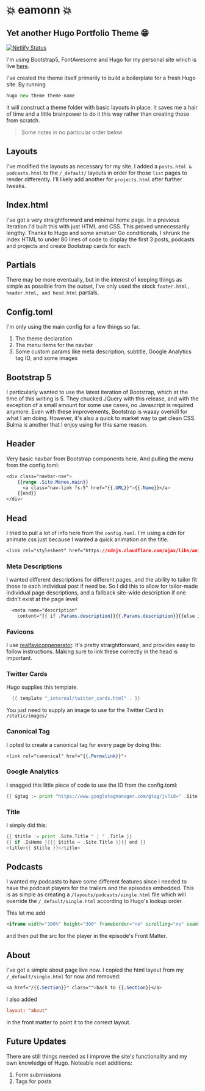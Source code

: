 # :boom: eamonn :boom:

## Yet another Hugo Portfolio Theme :grin:

[![Netlify Status](https://api.netlify.com/api/v1/badges/a9d21c5e-caac-41e3-93c9-1e98a200465c/deploy-status)](https://app.netlify.com/sites/eamonn/deploys)

I'm using Bootstrap5, FontAwesome and Hugo for my personal site which is live [here](https://eamonncottrell.com).

I've created the theme itself primarily to build a boilerplate for a fresh Hugo site. By running

``` go
hugo new theme theme-name
```

it will construct a theme folder with basic layouts in place. It saves me a hair of time and a little brainpower to do it this way rather than creating those from scratch.

> Some notes in no particular order below

## Layouts

I've modified the layouts as necessary for my site. I added a ```posts.html & podcasts.html``` to the ```/_default/``` layouts in order for those ```list``` pages to render differently. I'll likely add another for ```projects.html``` after further tweaks.

## Index.html

I've got a very straightforward and minimal home page. In a previous iteration I'd built this with just HTML and CSS. This proved unnecessarily lengthy. Thanks to Hugo and some amatuer Go conditionals, I shrunk the index HTML to under 80 lines of code to display the first 3 posts, podcasts and projects and create Bootstrap cards for each.


## Partials

There may be more eventually, but in the interest of keeping things as simple as possible from the outset, I've only used the stock ```footer.html, header.html, and head.html``` partials.

## Config.toml

I'm only using the main config for a few things so far.

1. The theme declaration
1. The menu items for the navbar
1. Some custom params like meta description, subtitle, Google Analytics tag ID, and some images

## Bootstrap 5

I particularly wanted to use the latest iteration of Bootstrap, which at the time of this writing is 5. They chucked JQuery with this release, and with the exception of a small amount for some use cases, no Javascript is required anymore. Even with these improvements, Bootstrap is waaay overkill for what I am doing. However, it's also a quick to market way to get clean CSS. Bulma is another that I enjoy using for this same reason.

## Header

Very basic navbar from Bootstrap components here. And pulling the menu from the config.toml:

``` css
<div class="navbar-nav">
    {{range .Site.Menus.main}}
      <a class="nav-link fs-5" href="{{.URL}}">{{.Name}}</a>
    {{end}}
</div>
```

## Head

I tried to pull a lot of info here from the ```config.toml```. I'm using a cdn for animate.css just because I wanted a quick animation on the title.

``` css
<link rel="stylesheet" href="https://cdnjs.cloudflare.com/ajax/libs/animate.css/4.1.1/animate.min.css"/>
```

### Meta Descriptions

I wanted different descriptions for different pages, and the ability to tailor fit those to each individual post if need be. So I did this to allow for tailor-made individual page descriptions, and a fallback site-wide description if one didn't exist at the page level:

``` css
  <meta name="description"
    content="{{ if .Params.description}}{{.Params.description}}{{else if .Params.subtitle}}{{.Params.subtitle}} by Eamonn Cottrell{{else}}{{.Site.Params.Description}}{{end}}" />
```
### Favicons

I use [realfavicongenerator](https://realfavicongenerator.net/). It's pretty straightforward, and provides easy to follow instructions. Making sure to link these correctly in the head is important.

### Twitter Cards

Hugo supplies this template.

``` go
  {{ template "_internal/twitter_cards.html" . }}
```

You just need to supply an image to use for the Twitter Card in ```/static/images/```

### Canonical Tag

I opted to create a canonical tag for every page by doing this:
``` css
<link rel="canonical" href="{{.Permalink}}">
```

### Google Analytics

I snagged this little piece of code to use the ID from the config.toml:

``` go
{{ $gtag := print "https://www.googletagmanager.com/gtag/js?id=" .Site.Params.gtag }}
```

### Title

I simply did this:

``` go
{{ $title := print .Site.Title " | " .Title }}
{{ if .IsHome }}{{ $title = .Site.Title }}{{ end }}
<title>{{ $title }}</title>
  ```

## Podcasts

I wanted my podcasts to have some different features since I needed to have the podcast players for the trailers and the episodes embedded. This is as simple as creating a ```/layouts/podcasts/single.html``` file which will override the ```/_default/single.html``` according to Hugo's lookup order.

This let me add

``` html
<iframe width="100%" height="390" frameborder="no" scrolling="no" seamless src="{{.Params.player}}"></iframe>
```
and then put the src for the player in the episode's Front Matter.

## About

I've got a simple about page live now. I copied the html layout from my ```/_default/single.html``` for now and removed:

``` css
<a href="/{{.Section}}" class="">back to {{.Section}}</a>
```

I also added 
``` toml
layout: "about"
```
in the front matter to point it to the correct layout.

## Future Updates

There are still things needed as I improve the site's functionality and my own knowledge of Hugo. Noteable next additions:

1. Form submissions
1. Tags for posts
